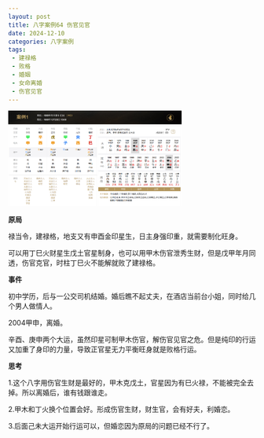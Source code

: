 ```yaml
---
layout: post
title: 八字案例64 伤官见官
date: 2024-12-10
categories: 八字案例
tags:
 - 建禄格
 - 败格
 - 婚姻
 - 女命离婚
 - 伤官见官
---
```


<img src="/images/bazi-example/bazi-example-64.PNG" width="70%">

**原局**

禄当令，建禄格，地支又有申酉金印星生，日主身强印重，就需要制化旺身。

可以用丁巳火财星生戊土官星制身，也可以用甲木伤官泄秀生财，但是戊甲年月同透，伤官克官，时柱丁巳火不能解就败了建禄格。

**事件**

初中学历，后与一公交司机结婚。婚后瞧不起丈夫，在酒店当前台小姐，同时给几个男人做情人。

2004甲申，离婚。

辛酉、庚申两个大运，虽然印星可制甲木伤官，解伤官见官之危。但是纯印的行运又加重了身印的力量，导致正官星无力平衡旺身就是败格行运。

**思考**

1.这个八字用伤官生财是最好的，甲木克戊土，官星因为有巳火禄，不能被完全去掉。所以离婚后，谁有钱跟谁走。

2.甲木和丁火换个位置会好。形成伤官生财，财生官，会有好夫，利婚恋。

3.后面己未大运开始行运可以，但婚恋因为原局的问题已经不行了。
